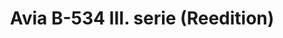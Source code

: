---
layout: product
title: "Avia B-534 III. serie (Reedition)"
price: "3200" 
desc: "Maketa"
img_path: "/assets/img/8191.webp"
brand: "EDUARD"
available: false
special_offer: false
new: false
soon: false
cat: "010000"
subcat: "010400"
subsubcat: "00"
sifra: "8191"
popular: false
spec: false
---